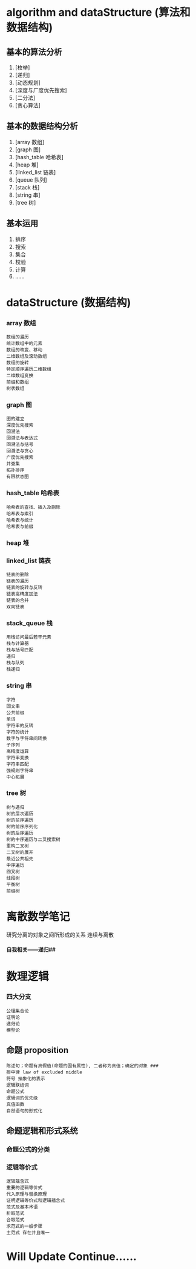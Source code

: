 # algorithm and dataStructure (算法和数据结构)

## 基本的算法分析

1. [枚举]
2. [递归]
3. [动态规划]
4. [深度与广度优先搜索]
5. [二分法]
6. [贪心算法]

## 基本的数据结构分析

1. [array 数组]
2. [graph 图]
3. [hash_table 哈希表]
4. [heap 堆]
5. [linked_list 链表]
6. [queue 队列]
7. [stack 栈]
8. [string 串]
9. [tree 树]

## 基本运用

1. 排序
2. 搜索
3. 集合
4. 校验
5. 计算
6. ......

# dataStructure (数据结构)

###  array 数组
	数组的遍历
	统计数组中的元素
	数组的改变、移动
	二维数组及滚动数组
	数组的旋转
	特定顺序遍历二维数组
	二维数组变换
	前缀和数组
	树状数组

###  graph 图
	图的建立
	深度优先搜索
	回溯法
	回溯法与表达式
	回溯法与括号
	回溯法与贪心
	广度优先搜索
	并查集
	拓扑排序
	有限状态图

###  hash_table 哈希表
	哈希表的查找、插入及删除
	哈希表与索引
	哈希表与统计
	哈希表与前缀

###  heap 堆

###  linked_list 链表
	链表的删除
	链表的遍历
	链表的旋转与反转
	链表高精度加法
	链表的合并
	双向链表

###  stack_queue 栈
	用栈访问最后若干元素
	栈与计算器
	栈与括号匹配
	递归
	栈与队列
	栈递归

###  string 串
	字符
	回文串
	公共前缀
	单词
	字符串的反转
	字符的统计
	数字与字符串间转换
	子序列
	高精度运算
	字符串变换
	字符串匹配
	强规则字符串
	中心拓展

###  tree 树
	树与递归
	树的层次遍历
	树的前序遍历
	树的前序序列化
	树的后序遍历
	树的中序遍历与二叉搜索树
	重构二叉树
	二叉树的展开
	最近公共祖先
	中序遍历
	四叉树
	线段树
	平衡树
	前缀树

# 离散数学笔记

研究分离的对象之间所形成的关系
连续与离散
#### 自我相关——递归##

# 数理逻辑

### 四大分支
	公理集合论
	证明论
	递归论
	模型论

## 命题 proposition
	陈述句；命题有真假值(命题的固有属性), 二者称为真值；确定的对象 ###
	排中律 law of excluded middle
	符号 抽象化的表示
	逻辑联结词
	命题公式
	逻辑词的优先级
	真值函数
	自然语句的形式化

## 命题逻辑和形式系统
### 命题公式的分类
### 逻辑等价式
	逻辑蕴含式
	重要的逻辑等价式
	代入原理与替换原理
	证明逻辑等价式和逻辑蕴含式
	范式及基本术语
	析取范式
	合取范式
	求范式的一般步骤
	主范式 存在并且唯一

# Will Update Continue......



